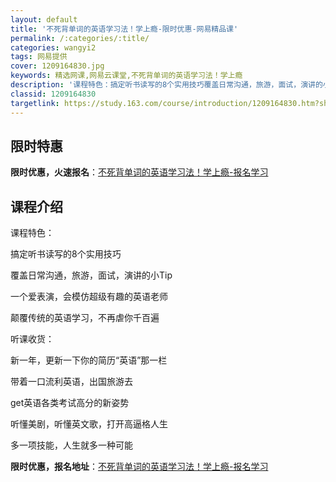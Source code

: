 ```yaml
---
layout: default
title: '不死背单词的英语学习法！学上瘾-限时优惠-网易精品课'
permalink: /:categories/:title/
categories: wangyi2
tags: 网易提供
cover: 1209164830.jpg
keywords: 精选网课,网易云课堂,不死背单词的英语学习法！学上瘾
description: '课程特色：搞定听书读写的8个实用技巧覆盖日常沟通，旅游，面试，演讲的小Tip一个爱表演，会模仿超级有趣的英语老师颠覆传统'
classid: 1209164830
targetlink: https://study.163.com/course/introduction/1209164830.htm?share=1&shareId=1025206652&utm_campaign=share&utm_medium=iphoneShare&utm_source=&utm_u=1025206652
---
```


## 限时特惠

**限时优惠，火速报名**：[不死背单词的英语学习法！学上瘾-报名学习](https://study.163.com/course/introduction/1209164830.htm?share=1&shareId=1025206652&utm_campaign=share&utm_medium=iphoneShare&utm_source=&utm_u=1025206652)

## 课程介绍

课程特色：

搞定听书读写的8个实用技巧

覆盖日常沟通，旅游，面试，演讲的小Tip

一个爱表演，会模仿超级有趣的英语老师

颠覆传统的英语学习，不再虐你千百遍

听课收货：

新一年，更新一下你的简历“英语”那一栏

带着一口流利英语，出国旅游去

get英语各类考试高分的新姿势

听懂美剧，听懂英文歌，打开高逼格人生



多一项技能，人生就多一种可能

**限时优惠，报名地址**：[不死背单词的英语学习法！学上瘾-报名学习](https://study.163.com/course/introduction/1209164830.htm?share=1&shareId=1025206652&utm_campaign=share&utm_medium=iphoneShare&utm_source=&utm_u=1025206652)

